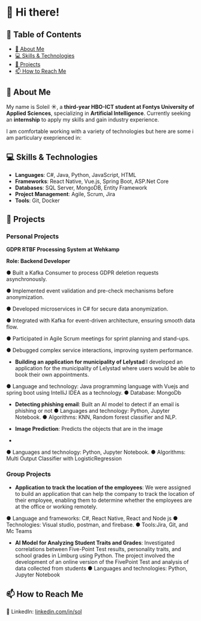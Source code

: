 # 👋 Hi there! 

## 📖 Table of Contents  
- [👀 About Me](#-about-me)  
- [💻 Skills & Technologies](#-skills--technologies)  
- [🚀 Projects](#️-projects)  
- [📫 How to Reach Me](#-how-to-reach-me)  

## 👀 About Me  
My name is Soleil ☀️, a **third-year HBO-ICT student at Fontys University of Applied Sciences**, specializing in **Artificial Intelligence**. Currently seeking an **internship** to apply my skills and gain industry experience.  

I am comfortable working with a variety of technologies but here are some i am particulary exeprienced in:

## 💻 Skills & Technologies 
- **Languages**: C#, Java, Python, JavaScript, HTML  
- **Frameworks**: React Native, Vue.js, Spring Boot, ASP.Net Core  
- **Databases**: SQL Server, MongoDB, Entity Framework
- **Project Management**: Agile, Scrum, Jira
- **Tools**: Git, Docker

## 🚀 Projects 

### Personal Projects

**GDPR RTBF Processing System at Wehkamp**

**Role: Backend Developer**

● Built a Kafka Consumer to process GDPR deletion requests asynchronously.

● Implemented event validation and pre-check mechanisms before anonymization.

● Developed microservices in C# for secure data anonymization.

● Integrated with Kafka for event-driven architecture, ensuring smooth data flow.

● Participated in Agile Scrum meetings for sprint planning and stand-ups.

● Debugged complex service interactions, improving system performance.

- **Building an application for municipality of Lelystad**:I developed an application for the
municipality of Lelystad where users would be able to book
their own appointments.

● Language and technology: Java programming language with
Vuejs and spring boot using IntelliJ IDEA as a technology.
● Database: MongoDb

- **Detecting phishing email**: Built an AI model to detect if an email is
phishing or not
● Languages and technology: Python, Jupyter Notebook.
● Algorithms: KNN, Random forest classifier and NLP.

- **Image Prediction**: Predicts the objects that are in the image
- 
● Languages and technology: Python, Jupyter Notebook.
● Algorithms: Multi Output Classifier with LogisticRegression

### Group Projects

- **Application to track the location of the employees**: We were assigned to build an application
that can help the company to track the location of their
employee, enabling them to determine whether the employees
are at the office or working remotely.

● Language and frameworks: C#, React Native, React and Node
js
● Technologies: Visual studio, postman, and firebase.
● Tools:Jira, Git, and Mc Teams

- **AI Model for Analyzing Student Traits and Grades**: Investigated correlations between
Five-Point Test results, personality traits, and school grades in
Limburg using Python. The project involved the development
of an online version of the FivePoint Test and analysis of data
collected from students
● Languages and technologies: Python, Jupyter Notebook


## 📫 How to Reach Me  
🔗 LinkedIn: [linkedin.com/in/sol](http://linkedin.com/in/sol)  

